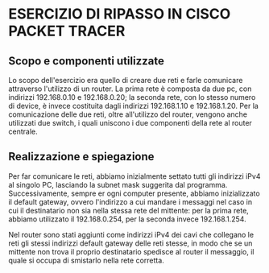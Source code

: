 # ESERCIZIO DI RIPASSO IN CISCO PACKET TRACER

## Scopo e componenti utilizzate
Lo scopo dell'esercizio era quello di creare due reti e farle comunicare attraverso l'utilizzo di un router.
La prima rete è composta da due pc, con indirizzi 192.168.0.10 e 192.168.0.20;
la seconda rete, con lo stesso numero di device, è invece costituita dagli indirizzi 192.168.1.10 e 192.168.1.20.
Per la comunicazione delle due reti, oltre all'utilizzo del router, vengono anche utilizzati due switch, i quali uniscono i due componenti della rete al router centrale.

## Realizzazione e spiegazione
Per far comunicare le reti, abbiamo inizialmente settato tutti gli indirizzi iPv4 al singolo PC, lasciando la subnet mask suggerita dal programma.
Successivamente, sempre er ogni computer presente, abbiamo inizializzato il default gateway, ovvero l'indirizzo a cui mandare i messaggi nel caso in cui il destinatario non sia nella stessa rete del mittente: per la prima rete, abbiamo utilizzato il 192.168.0.254, per la seconda invece 192.168.1.254.

Nel router sono stati aggiunti come indirizzi iPv4 dei cavi che collegano le reti gli stessi indirizzi default gateway delle reti stesse, in modo che se un mittente non trova il proprio destinatario spedisce al router il messaggio, il quale si occupa di smistarlo nella rete corretta.
